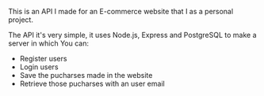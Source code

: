 This is an API I made for an E-commerce website that I as a personal project.

The API it's very simple, it uses Node.js, Express and PostgreSQL to make a server in which You can:

- Register users
- Login users
- Save the pucharses made in the website
- Retrieve those pucharses with an user email
